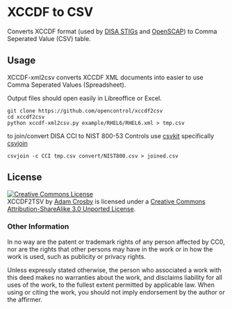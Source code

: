 # XCCDF to CSV
Converts XCCDF format (used by [DISA STIGs](http://iase.disa.mil/stigs/cci/Pages/index.aspx) and [OpenSCAP](https://github.com/openscap)) to Comma Seperated Value (CSV) table.

## Usage
XCCDF-xml2csv converts XCCDF XML documents into easier to use Comma Seperated Values (Spreadsheet).

Output files should open easily in Libreoffice or Excel.

```
git clone https://github.com/opencontrol/xccdf2csv
cd xccdf2csv
python xccdf-xml2csv.py example/RHEL6/RHEL6.xml > tmp.csv
```

to join/convert DISA CCI to NIST 800-53 Controls use [csvkit](http://csvkit.readthedocs.io/en/latest/install.html) specifically [csvjoin](http://csvkit.readthedocs.io/en/0.9.1/tutorial/3_power_tools.html#csvjoin-merging-related-data)

```
csvjoin -c CCI tmp.csv convert/NIST800.csv > joined.csv
```

## License 
<a rel="license" href="http://creativecommons.org/licenses/by-sa/3.0/deed.en_US"><img alt="Creative Commons License" style="border-width:0" src="http://i.creativecommons.org/l/by-sa/3.0/80x15.png" /></a><br /><span xmlns:dct="http://purl.org/dc/terms/" href="http://purl.org/dc/dcmitype/Text" property="dct:title" rel="dct:type">XCCDF2TSV</span> by <a xmlns:cc="http://creativecommons.org/ns#" href="https://github.com/adamcrosby/xccdf2tsv" property="cc:attributionName" rel="cc:attributionURL">Adam Crosby</a> is licensed under a <a rel="license" href="http://creativecommons.org/licenses/by-sa/3.0/deed.en_US">Creative Commons Attribution-ShareAlike 3.0 Unported License</a>.

### Other Information

In no way are the patent or trademark rights of any person affected by CC0,
nor are the rights that other persons may have in the work or in how the
work is used, such as publicity or privacy rights.

Unless expressly stated otherwise, the person who associated a work with
this deed makes no warranties about the work, and disclaims liability for
all uses of the work, to the fullest extent permitted by applicable law.
When using or citing the work, you should not imply endorsement by the
author or the affirmer.
